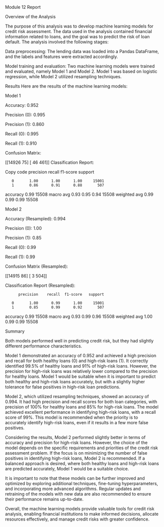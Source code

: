 Module 12 Report

Overview of the Analysis

The purpose of this analysis was to develop machine learning models for credit risk assessment. The data used in the analysis contained financial information related to loans, and the goal was to predict the risk of loan default. The analysis involved the following stages:

Data preprocessing: The lending data was loaded into a Pandas DataFrame, and the labels and features were extracted accordingly.

Model training and evaluation: Two machine learning models were trained and evaluated, namely Model 1 and Model 2. Model 1 was based on logistic regression, while Model 2 utilized resampling techniques.

Results Here are the results of the machine learning models:

Model 1

Accuracy: 0.952

Precision (0): 0.995

Precision (1): 0.860

Recall (0): 0.995

Recall (1): 0.910

Confusion Matrix:

[[14926 75] [ 46 461]] Classification Report:

Copy code precision recall f1-score support

       0       1.00      1.00      1.00     15001
       1       0.86      0.91      0.88       507

accuracy                           0.99     15508
macro avg 0.93 0.95 0.94 15508 weighted avg 0.99 0.99 0.99 15508

Model 2

Accuracy (Resampled): 0.994

Precision (0): 1.00

Precision (1): 0.85

Recall (0): 0.99

Recall (1): 0.99

Confusion Matrix (Resampled):

[[14915 86] [ 3 504]]

Classification Report (Resampled):

          precision    recall  f1-score   support

       0       1.00      0.99      1.00     15001
       1       0.85      0.99      0.92       507

accuracy                           0.99     15508
macro avg 0.93 0.99 0.96 15508 weighted avg 1.00 0.99 0.99 15508

Summary

Both models performed well in predicting credit risk, but they had slightly different performance characteristics.

Model 1 demonstrated an accuracy of 0.952 and achieved a high precision and recall for both healthy loans (0) and high-risk loans (1). It correctly identified 99.5% of healthy loans and 91% of high-risk loans. However, the precision for high-risk loans was relatively lower compared to the precision for healthy loans. Model 1 would be suitable when it is important to predict both healthy and high-risk loans accurately, but with a slightly higher tolerance for false positives in high-risk loan predictions.

Model 2, which utilized resampling techniques, showed an accuracy of 0.994. It had high precision and recall scores for both loan categories, with precision of 100% for healthy loans and 85% for high-risk loans. The model achieved excellent performance in identifying high-risk loans, with a recall score of 99%. This model is recommended when the priority is to accurately identify high-risk loans, even if it results in a few more false positives.

Considering the results, Model 2 performed slightly better in terms of accuracy and precision for high-risk loans. However, the choice of the model depends on the specific requirements and priorities of the credit risk assessment problem. If the focus is on minimizing the number of false positives in identifying high-risk loans, Model 2 is recommended. If a balanced approach is desired, where both healthy loans and high-risk loans are predicted accurately, Model 1 would be a suitable choice.

It is important to note that these models can be further improved and optimized by exploring additional techniques, fine-tuning hyperparameters, and incorporating more advanced algorithms. Regular updates and retraining of the models with new data are also recommended to ensure their performance remains up-to-date.

Overall, the machine learning models provide valuable tools for credit risk analysis, enabling financial institutions to make informed decisions, allocate resources effectively, and manage credit risks with greater confidence.
